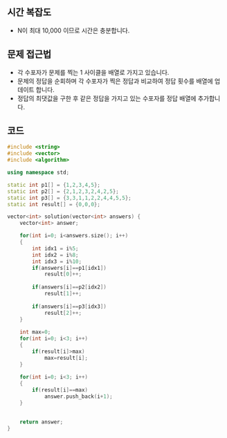## 시간 복잡도
 - N이 최대 10,000 이므로 시간은 충분합니다.

## 문제 접근법
 - 각 수포자가 문제를 찍는 1 사이클을 배열로 가지고 있습니다.
 - 문제의 정답을 순회하며 각 수포자가 찍은 정답과 비교하여 정답 횟수를 배열에 업데이트 합니다.
 - 정답의 최댓값을 구한 후 같은 정답을 가지고 있는 수포자를 정답 배열에 추가합니다.

## 코드

```cpp
#include <string>
#include <vector>
#include <algorithm>

using namespace std;

static int p1[] = {1,2,3,4,5};
static int p2[] = {2,1,2,3,2,4,2,5};
static int p3[] = {3,3,1,1,2,2,4,4,5,5};
static int result[] = {0,0,0};

vector<int> solution(vector<int> answers) {
    vector<int> answer;

    for(int i=0; i<answers.size(); i++)
    {
        int idx1 = i%5;
        int idx2 = i%8;
        int idx3 = i%10;
        if(answers[i]==p1[idx1])
            result[0]++;
        
        if(answers[i]==p2[idx2])
            result[1]++;
        
        if(answers[i]==p3[idx3])
            result[2]++;
    }
    
    int max=0;
    for(int i=0; i<3; i++)
    {
        if(result[i]>max)
            max=result[i];
    }
    
    for(int i=0; i<3; i++)
    {
        if(result[i]==max)
            answer.push_back(i+1);
    }

    
    return answer;
}
```